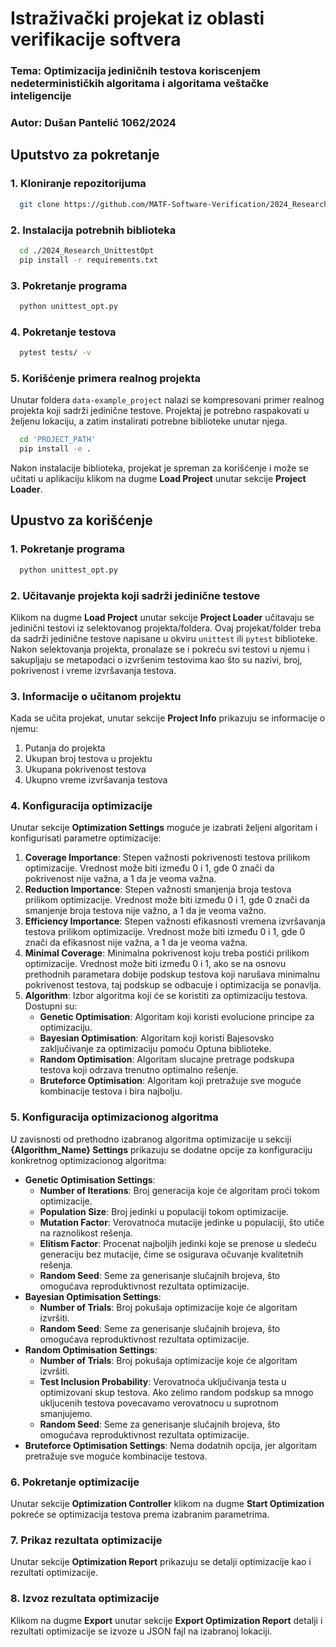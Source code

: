 # Istraživački projekat iz oblasti verifikacije softvera
### Tema: Optimizacija jediničnih testova koriscenjem nedeterminističkih algoritama i algoritama veštačke inteligencije
### Autor: Dušan Pantelić 1062/2024

## Uputstvo za pokretanje
### 1. Kloniranje repozitorijuma
```bash 
  git clone https://github.com/MATF-Software-Verification/2024_Research_UnittestOpt.git
```

### 2.  Instalacija potrebnih biblioteka
```bash 
  cd ./2024_Research_UnittestOpt
  pip install -r requirements.txt
```

### 3. Pokretanje programa
```bash
  python unittest_opt.py
```

### 4. Pokretanje testova
```bash
  pytest tests/ -v
```

### 5. Korišćenje primera realnog projekta
Unutar foldera `data-example_project` nalazi se kompresovani primer realnog projekta koji sadrži jedinične testove.
Projektaj je potrebno raspakovati u željenu lokaciju, a zatim instalirati potrebne biblioteke unutar njega. 
```bash
  cd 'PROJECT_PATH'
  pip install -e .
```
Nakon instalacije biblioteka, projekat je spreman za korišćenje i može se učitati u aplikaciju klikom na dugme **Load Project** unutar sekcije **Project Loader**.


## Upustvo za korišćenje
### 1. Pokretanje programa
```bash
  python unittest_opt.py
```
### 2. Učitavanje projekta koji sadrži jedinične testove
Klikom na dugme **Load Project** unutar sekcije **Project Loader** učitavaju se jedinični testovi iz selektovanog projekta/foldera. Ovaj projekat/folder treba da sadrži jedinične testove napisane u okviru `unittest` ili `pytest` biblioteke. Nakon selektovanja projekta, pronalaze se i pokreću svi testovi u njemu i sakupljaju se metapodaci o izvršenim testovima kao što su nazivi, broj, pokrivenost i vreme izvršavanja testova.

### 3. Informacije o učitanom projektu
Kada se učita projekat, unutar sekcije **Project Info** prikazuju se informacije o njemu:
1. Putanja do projekta
2. Ukupan broj testova u projektu
3. Ukupana pokrivenost testova
4. Ukupno vreme izvršavanja testova

### 4. Konfiguracija optimizacije
Unutar sekcije **Optimization Settings** moguće je izabrati željeni algoritam i konfigurisati parametre optimizacije:
1. **Coverage Importance**: Stepen važnosti pokrivenosti testova prilikom optimizacije. Vrednost može biti između 0 i 1, gde 0 znači da pokrivenost nije važna, a 1 da je veoma važna.
2. **Reduction Importance**: Stepen važnosti smanjenja broja testova prilikom optimizacije. Vrednost može biti između 0 i 1, gde 0 znači da smanjenje broja testova nije važno, a 1 da je veoma važno.
3. **Efficiency Importance**: Stepen važnosti efikasnosti vremena izvršavanja testova prilikom optimizacije. Vrednost može biti između 0 i 1, gde 0 znači da efikasnost nije važna, a 1 da je veoma važna.
4. **Minimal Coverage**: Minimalna pokrivenost koju treba postići prilikom optimizacije. Vrednost može biti između 0 i 1, ako se na osnovu prethodnih parametara dobije podskup testova koji narušava minimalnu pokrivenost testova, taj podskup se odbacuje i optimizacija se ponavlja.
5. **Algorithm**: Izbor algoritma koji će se koristiti za optimizaciju testova. Dostupni su:
   - **Genetic Optimisation**: Algoritam koji koristi evolucione principe za optimizaciju.
   - **Bayesian Optimisation**: Algoritam koji koristi Bajesovsko zaključivanje za optimizaciju pomoću Optuna biblioteke.
   - **Random Optimisation**: Algoritam slucajne pretrage podskupa testova koji odrzava trenutno optimalno rešenje.
   - **Bruteforce Optimisation**: Algoritam koji pretražuje sve moguće kombinacije testova i bira najbolju.

### 5. Konfiguracija optimizacionog algoritma
U zavisnosti od prethodno izabranog algoritma optimizacije u sekciji **{Algorithm_Name} Settings** prikazuju se dodatne opcije za konfiguraciju konkretnog optimizacionog algoritma:
   - **Genetic Optimisation Settings**:
     - **Number of Iterations**: Broj generacija koje će algoritam proći tokom optimizacije.
     - **Population Size**: Broj jedinki u populaciji tokom optimizacije.
     - **Mutation Factor**: Verovatnoća mutacije jedinke u populaciji, što utiče na raznolikost rešenja.
     - **Elitism Factor**: Procenat najboljih jedinki koje se prenose u sledeću generaciju bez mutacije, čime se osigurava očuvanje kvalitetnih rešenja.
     - **Random Seed**: Seme za generisanje slučajnih brojeva, što omogućava reproduktivnost rezultata optimizacije.
   - **Bayesian Optimisation Settings**:
     - **Number of Trials**: Broj pokušaja optimizacije koje će algoritam izvršiti.
     - **Random Seed**: Seme za generisanje slučajnih brojeva, što omogućava reproduktivnost rezultata optimizacije.
   - **Random Optimisation Settings**: 
        - **Number of Trials**: Broj pokušaja optimizacije koje će algoritam izvršiti.
        - **Test Inclusion Probability**: Verovatnoća uključivanja testa u optimizovani skup testova. Ako zelimo random podskup sa mnogo ukljucenih testova povecavamo verovatnocu u suprotnom smanjujemo.
        - **Random Seed**: Seme za generisanje slučajnih brojeva, što omogućava reproduktivnost rezultata optimizacije.
   - **Bruteforce Optimisation Settings**: Nema dodatnih opcija, jer algoritam pretražuje sve moguće kombinacije testova.

### 6. Pokretanje optimizacije
Unutar sekcije **Optimization Controller** klikom na dugme **Start Optimization** pokreće se optimizacija testova prema izabranim parametrima.

### 7. Prikaz rezultata optimizacije
Unutar sekcije **Optimization Report** prikazuju se detalji optimizacije kao i rezultati optimizacije.

### 8. Izvoz rezultata optimizacije
Klikom na dugme **Export** unutar sekcije **Export Optimization Report** detalji i rezultati optimizacije se izvoze u JSON fajl na izabranoj lokaciji.
